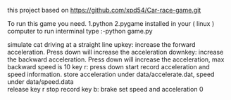 this project based on https://github.com/xpd54/Car-race-game.git 

To run this game you need.
1.python
2.pygame
installed in your ( linux ) computer to run interminal type :-python game.py

simulate cat driving at a straight line
upkey: increase the forward acceleration. Press down will increase the acceleration
downkey: increase the backward acceleration. Press down will increase the acceleration, max backward speed is 10
key r: press down start record acceleration and speed information. store acceleration under data/accelerate.dat, speed under data/speed.data                
        release key r stop record
key b: brake set speed and acceleration 0

